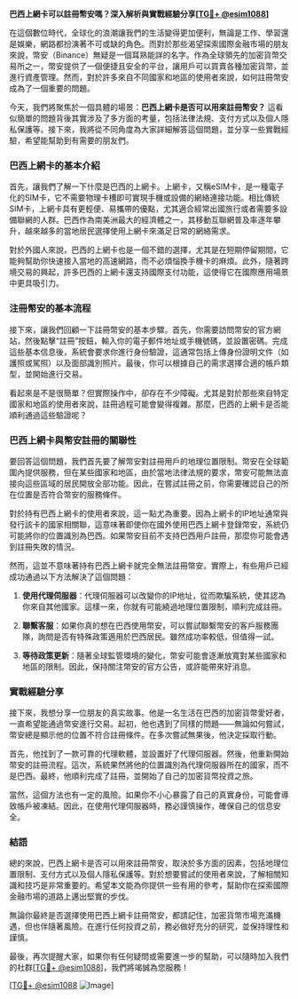 **巴西上網卡可以註冊幣安嗎？深入解析與實戰經驗分享[[TG💪+ @esim1088](https://t.me/s/esim1088)]**

在這個數位時代，全球化的浪潮讓我們的生活變得更加便利，無論是工作、學習還是娛樂，網路都扮演著不可或缺的角色。而對於那些渴望探索國際金融市場的朋友來說，幣安（Binance）無疑是一個耳熟能詳的名字。作為全球領先的加密貨幣交易所之一，幣安提供了一個便捷且安全的平台，讓用戶可以買賣各種加密貨幣，並進行資產管理。然而，對於許多來自不同國家和地區的使用者來說，如何註冊幣安成為了一個重要的問題。

今天，我們將聚焦於一個具體的場景：**巴西上網卡是否可以用來註冊幣安？** 這看似簡單的問題背後其實涉及了多方面的考量，包括法律法規、支付方式以及個人隱私保護等。接下來，我將從不同角度為大家詳細解答這個問題，並分享一些實戰經驗，希望能幫助到有需要的朋友們。

### 巴西上網卡的基本介紹

首先，讓我們了解一下什麼是巴西的上網卡。上網卡，又稱eSIM卡，是一種電子化的SIM卡，它不需要物理卡槽即可實現手機或設備的網絡連接功能。相比傳統SIM卡，上網卡具有更輕便、易攜帶的優點，尤其適合經常出國旅行或者需要多設備聯網的人群。巴西作為南美洲最大的經濟體之一，其移動互聯網普及率逐年攀升，越來越多的當地居民選擇使用上網卡來滿足日常的網絡需求。

對於外國人來說，巴西的上網卡也是一個不錯的選擇，尤其是在短期停留期間，它能夠幫助你快速接入當地的高速網路，而不必煩惱換手機卡的麻煩。此外，隨著跨境交易的興起，許多巴西的上網卡還支持國際支付功能，這使得它在國際應用場景中更具吸引力。

### 注冊幣安的基本流程

接下來，讓我們回顧一下註冊幣安的基本步驟。首先，你需要訪問幣安的官方網站，然後點擊“註冊”按鈕，輸入你的電子郵件地址或手機號碼，並設置密碼。完成這些基本信息後，系統會要求你進行身份驗證，這通常包括上傳身份證明文件（如護照或駕照）以及面部識別照片。最後，你可以根據自己的需求選擇合適的帳戶類型，並開始進行交易。

看起來是不是很簡單？但實際操作中，卻存在不少障礙。尤其是對於那些來自特定國家和地區的使用者來說，註冊過程可能會變得複雜。那麼，巴西的上網卡是否能順利通過這些驗證呢？

### 巴西上網卡與幣安註冊的關聯性

要回答這個問題，我們首先要了解幣安對註冊用戶的地理位置限制。幣安在全球範圍內提供服務，但在某些國家和地區，由於當地法律法規的要求，幣安可能無法直接向這些區域的居民開放全部功能。因此，在嘗試註冊之前，你需要確認自己的所在位置是否符合幣安的服務條件。

對於持有巴西上網卡的使用者來說，這一點尤為重要。因為上網卡的IP地址通常與發行該卡的國家相關聯，這意味著即使你在國外使用巴西上網卡登錄幣安，系統仍可能將你的位置識別為巴西。如果幣安目前不支持巴西用戶註冊，那麼你可能會遇到註冊失敗的情況。

然而，這並不意味著持有巴西上網卡就完全無法註冊幣安。實際上，有些用戶已經成功通過以下方法解決了這個問題：

1. **使用代理伺服器**：代理伺服器可以改變你的IP地址，從而欺騙系統，使其認為你來自其他國家。這樣一來，你就有可能繞過地理位置限制，順利完成註冊。
   
2. **聯繫客服**：如果你真的想在巴西使用幣安，可以嘗試聯繫幣安的客戶服務團隊，詢問是否有特殊政策適用於巴西居民。雖然成功率較低，但值得一試。

3. **等待政策更新**：隨著全球監管環境的變化，幣安可能會逐漸放寬對某些國家和地區的限制。因此，保持關注幣安的官方公告，或許能帶來好消息。

### 實戰經驗分享

接下來，我想分享一位朋友的真实故事。他是一名生活在巴西的加密貨幣愛好者，一直希望能通過幣安進行交易。起初，他也遇到了同樣的問題——無論如何嘗試，幣安總是顯示他的位置不符合註冊條件。在多次嘗試無果後，他決定採取行動。

首先，他找到了一款可靠的代理軟體，並設置好了代理伺服器。然後，他重新開始幣安的註冊流程。這次，系統果然將他的位置識別為代理伺服器所在的國家，而不是巴西。最終，他順利完成了註冊，並開始了自己的加密貨幣投資之旅。

當然，這個方法也有一定的風險。如果你不小心暴露了自己的真實身份，可能會導致帳戶被凍結。因此，在使用代理伺服器時，務必謹慎操作，確保自己的信息安全。

### 結語

總的來說，巴西上網卡是否可以用來註冊幣安，取決於多方面的因素，包括地理位置限制、支付方式以及個人隱私保護等。對於想要嘗試的使用者來說，了解相關知識和技巧是非常重要的。希望本文能為你提供一些有用的參考，幫助你在探索國際金融市場的道路上邁出堅實的步伐。

無論你最終是否選擇使用巴西上網卡註冊幣安，都請記住，加密貨幣市場充滿機遇，但也伴隨著風險。在進行任何投資之前，務必做好充分的研究，並保持理性和謹慎。

最後，再次提醒大家，如果你有任何疑問或需要進一步的幫助，可以隨時加入我們的社群[[TG💪+ @esim1088](https://t.me/s/esim1088)]，我們將竭誠為您服務！

[[TG💪+ @esim1088](https://t.me/s/esim1088) ![Image](https://i.postimg.cc/4NQfJmqS/Snipaste-2025-05-13-00-14-12.png)]